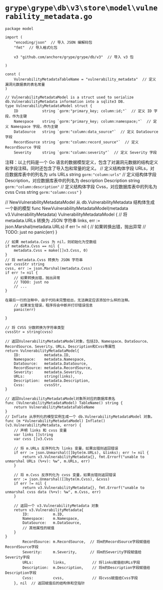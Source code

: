 # `grype\grype\db\v3\store\model\vulnerability_metadata.go`

```
package model

import (
	"encoding/json"  // 导入 JSON 编解码包
	"fmt"  // 导入格式化包

	v3 "github.com/anchore/grype/grype/db/v3"  // 导入 v3 包

)

const (
	VulnerabilityMetadataTableName = "vulnerability_metadata"  // 定义漏洞元数据表的表名常量
)

// VulnerabilityMetadataModel is a struct used to serialize db.VulnerabilityMetadata information into a sqlite3 DB.
type VulnerabilityMetadataModel struct {
	ID           string `gorm:"primary_key; column:id;"`  // 定义 ID 字段，作为主键
	Namespace    string `gorm:"primary_key; column:namespace;"`  // 定义 Namespace 字段，作为主键
	DataSource   string `gorm:"column:data_source"`  // 定义 DataSource 字段
	RecordSource string `gorm:"column:record_source"`  // 定义 RecordSource 字段
	Severity     string `gorm:"column:severity"`  // 定义 Severity 字段
```

注释：以上代码是一个 Go 语言的数据模型定义，包含了对漏洞元数据的结构定义和字段注释。同时还包含了导入包和常量的定义。
// 定义结构体字段 URLs，对应数据库表中的列名为 urls
URLs         string `gorm:"column:urls"`
// 定义结构体字段 Description，对应数据库表中的列名为 description
Description  string `gorm:"column:description"`
// 定义结构体字段 Cvss，对应数据库表中的列名为 cvss
Cvss         string `gorm:"column:cvss"`
}

// NewVulnerabilityMetadataModel 从 db.VulnerabilityMetadata 结构体生成一个新的模型
func NewVulnerabilityMetadataModel(metadata v3.VulnerabilityMetadata) VulnerabilityMetadataModel {
	// 将 metadata.URLs 转换为 JSON 字符串
	links, err := json.Marshal(metadata.URLs)
	if err != nil {
		// 如果转换出错，抛出异常
		// TODO: just no
		panic(err)
	}

	// 如果 metadata.Cvss 为 nil，则初始化为空数组
	if metadata.Cvss == nil {
		metadata.Cvss = make([]v3.Cvss, 0)
	}
	// 将 metadata.Cvss 转换为 JSON 字符串
	var cvssStr string
	cvss, err := json.Marshal(metadata.Cvss)
	if err != nil {
		// 如果转换出错，抛出异常
		// TODO: just no
		// ...
	}
```
在最后一行的注释中，由于代码未完整给出，无法确定应该添加什么样的注释。
	// 如果发生错误，程序将会中断并打印错误信息
	panic(err)

}

// 将 CVSS 分数转换为字符串类型
cvssStr = string(cvss)

// 返回VulnerabilityMetadataModel对象，包括ID、Namespace、DataSource、RecordSource、Severity、URLs、Description和Cvss等属性
return VulnerabilityMetadataModel{
	ID:           metadata.ID,
	Namespace:    metadata.Namespace,
	DataSource:   metadata.DataSource,
	RecordSource: metadata.RecordSource,
	Severity:     metadata.Severity,
	URLs:         string(links),
	Description:  metadata.Description,
	Cvss:         cvssStr,
}

// 返回VulnerabilityMetadataModel对象所对应的数据库表名
func (VulnerabilityMetadataModel) TableName() string {
	return VulnerabilityMetadataTableName
}
// Inflate 从序列化的模型实例生成一个 db.VulnerabilityMetadataModel 对象。
func (m *VulnerabilityMetadataModel) Inflate() (v3.VulnerabilityMetadata, error) {
    // 声明 links 和 cvss 变量
    var links []string
    var cvss []v3.Cvss

    // 将 m.URLs 反序列化为 links 变量，如果出错则返回错误
    if err := json.Unmarshal([]byte(m.URLs), &links); err != nil {
        return v3.VulnerabilityMetadata{}, fmt.Errorf("unable to unmarshal URLs (%+v): %w", m.URLs, err)
    }

    // 将 m.Cvss 反序列化为 cvss 变量，如果出错则返回错误
    err := json.Unmarshal([]byte(m.Cvss), &cvss)
    if err != nil {
        return v3.VulnerabilityMetadata{}, fmt.Errorf("unable to unmarshal cvss data (%+v): %w", m.Cvss, err)
    }

    // 返回一个 v3.VulnerabilityMetadata 对象
    return v3.VulnerabilityMetadata{
        ID:           m.ID,
        Namespace:    m.Namespace,
        DataSource:   m.DataSource,
        // 其他属性的赋值
    }
}
		RecordSource: m.RecordSource,  // 将m的RecordSource字段赋值给RecordSource字段
		Severity:     m.Severity,      // 将m的Severity字段赋值给Severity字段
		URLs:         links,            // 将links赋值给URLs字段
		Description:  m.Description,    // 将m的Description字段赋值给Description字段
		Cvss:         cvss,             // 将cvss赋值给Cvss字段
	}, nil  // 返回赋值后的结构体和空指针
```